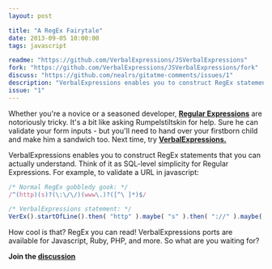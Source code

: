 ```yaml
---
layout: post

title: "A RegEx Fairytale"
date: 2013-09-05 10:00:00
tags: javascript

readme: "https://github.com/VerbalExpressions/JSVerbalExpressions"
fork: "https://github.com/VerbalExpressions/JSVerbalExpressions/fork"
discuss: "https://github.com/nealrs/gitatme-comments/issues/1"
description: "VerbalExpressions enables you to construct RegEx statements that you can actually understand. Think of it as SQL-level simplicity for Regular Expressions."
issue: "1"
---
```


Whether you're a novice or a seasoned developer, **<a href="http://en.wikipedia.org/wiki/Regular_expression">Regular Expressions</a>** are notoriously tricky. It's a bit like asking Rumpelstiltskin for help. Sure he can validate your form inputs - but you'll need to hand over your firstborn child and make him a sandwich too. Next time, try **<a href="https://github.com/VerbalExpressions/JSVerbalExpressions" target="_blank">VerbalExpressions.</a>**

VerbalExpressions enables you to construct RegEx statements that you can actually understand. Think of it as SQL-level simplicity for Regular Expressions. For example, to validate a URL in javascript:

```js
/* Normal RegEx gobbledy gook: */
/^(http)(s)?(\:\/\/)(www\.)?([^\ ]*)$/

/* VerbalExpressions statement: */
VerEx().startOfLine().then( "http" ).maybe( "s" ).then( "://" ).maybe( "www." ).anythingBut( " " ).endOfLine()
```


How cool is that? RegEx you can read! VerbalExpressions ports are available for Javascript, Ruby, PHP, and more. So what are you waiting for?

**Join the <a class = "nodeco" href="{{ page.url }}#comments" title="Discuss this issue of Git @ Me online"><i class="icon-comments icon-large "></i> discussion</a>**
